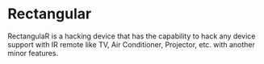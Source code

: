 # Rectangular
RectangulaR is a hacking device that has the capability to hack any device support with IR remote like TV, Air Conditioner, Projector, etc. with another minor features.
